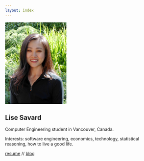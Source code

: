```yaml
---
layout: index
---
```

<img src="/assets/lise-savard-portrait.png" id="portrait">

<div id="description">
<h2>Lise Savard</h2>

<p>Computer Engineering student in Vancouver, Canada.</p>

<p>Interests: software engineering, economics, technology, statistical reasoning, how to live a good life.</p>

<p><a href="resume">resume</a> // <a href="blog">blog</a></p>

</div>
